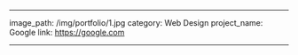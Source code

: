 ---

image_path: /img/portfolio/1.jpg
category: Web Design
project_name: Google
link: https://google.com

---